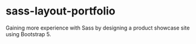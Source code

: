 # sass-layout-portfolio

Gaining more experience with Sass by designing a product showcase site using Bootstrap 5.
